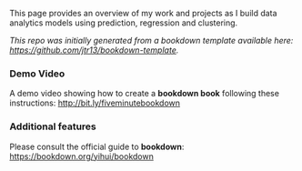 This page provides an overview of my work and projects as I build data analytics models using prediction, regression and clustering.

*This repo was initially generated from a bookdown template available here: https://github.com/jtr13/bookdown-template.*

### Demo Video

A demo video showing how to create a **bookdown book** following these instructions: http://bit.ly/fiveminutebookdown

### Additional features

Please consult the official guide to **bookdown**: https://bookdown.org/yihui/bookdown

